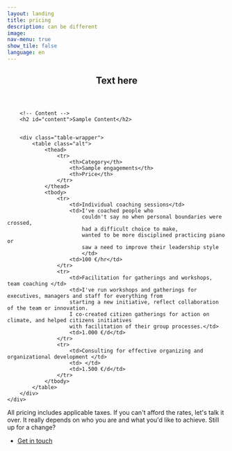 ```yaml
---
layout: landing
title: pricing
description: can be different
image: 
nav-menu: true
show_tile: false
language: en
---
```


<!-- Main -->
<div id="main" class="alt">

<!-- One -->
<section id="one">
	<div class="inner">
		<header class="major">
			<h1>Text here</h1>
		</header>

		<!-- Content -->
		<h2 id="content">Sample Content</h2>


		<div class="table-wrapper">
			<table class="alt">
				<thead>
					<tr>
						<th>Category</th>
						<th>Sample engagements</th>
						<th>Price</th>
					</tr>
				</thead>
				<tbody>
					<tr>
						<td>Individual coaching sessions</td>
						<td>I've coached people who
							couldn't say no when personal boundaries were crossed,
							had a difficult choice to make,
							wanted to be more disciplined practicing piano or
							saw a need to improve their leadership style
							</td>
						<td>100 €/hr</td>
					</tr>
					<tr>
						<td>Facilitation for gatherings and workshops, team coaching </td>
						<td>I've run workshops and gatherings for executives, managers and staff for everything from
						starting a new initiative, reflect collaboration of the team or innovation. 
						I co-created citizen gatherings for action on climate, and helped citizens initiatives 
						with facilitation of their group processes.</td>
						<td>1.000 €/d</td>
					</tr>
					<tr>
						<td>Consulting for effective organizing and organizational development </td>
						<td> </td>
						<td>1.500 €/d</td>
					</tr>
				</tbody>
			</table>
		</div>
	</div>
</section>	

<p>All pricing includes applicable taxes. If you can't afford the rates, let's talk it over. It really depends on who you are and what you'd like to achieve.
Still up for a change? </p>
<ul class="actions">
	<li><a href="#contact" class="button next">Get in touch</a></li>
</ul>
</p>	
	
</div>
